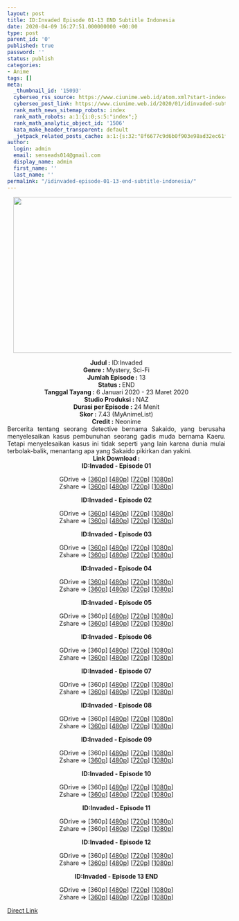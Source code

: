 ```yaml
---
layout: post
title: ID:Invaded Episode 01-13 END Subtitle Indonesia
date: 2020-04-09 16:27:51.000000000 +00:00
type: post
parent_id: '0'
published: true
password: ''
status: publish
categories:
- Anime
tags: []
meta:
  _thumbnail_id: '15093'
  cyberseo_rss_source: https://www.ciunime.web.id/atom.xml?start-index=901&max-results=150
  cyberseo_post_link: https://www.ciunime.web.id/2020/01/idinvaded-subtitle-indonesia.html
  rank_math_news_sitemap_robots: index
  rank_math_robots: a:1:{i:0;s:5:"index";}
  rank_math_analytic_object_id: '1506'
  kata_make_header_transparent: default
  _jetpack_related_posts_cache: a:1:{s:32:"8f6677c9d6b0f903e98ad32ec61f8deb";a:2:{s:7:"expires";i:1651826580;s:7:"payload";a:0:{}}}
author:
  login: admin
  email: senseads014@gmail.com
  display_name: admin
  first_name: ''
  last_name: ''
permalink: "/idinvaded-episode-01-13-end-subtitle-indonesia/"
---
```

<div class="separator" style="clear: both; text-align: center;"><a href="https://1.bp.blogspot.com/-SBT1b6o_Izk/XhR7hJMlqhI/AAAAAAAAdx4/bs4eylxjYsMXRGhC4cTCqyy-Hq4pmzg5QCLcBGAsYHQ/s1600/ID%2B-%2BInvaded.jpg" imageanchor="1" style="margin-left: 1em; margin-right: 1em;"><img border="0" data-original-height="720" data-original-width="1280" height="360" src="{{ site.baseurl }}/assets/2020/04/ID%2B-%2BInvaded.jpg" width="640" /></a></div>
<p>
<div style="text-align: center;"><b>Judul</b><b><b>&nbsp;</b>:</b>&nbsp;ID:Invaded</div>
<div style="text-align: center;"><b>Genre :</b>&nbsp;Mystery, Sci-Fi</div>
<div style="text-align: center;"><b>Jumlah Episode :</b>&nbsp;13<br /><b>Status :&nbsp;</b>END<br /><b>Tanggal Tayang :</b>&nbsp;6 Januari 2020 - 23 Maret 2020<br /><b>Studio Produksi :</b>&nbsp;NAZ<br /><b>Durasi per Episode :</b>&nbsp;24 Menit</div>
<div style="text-align: center;"><b>Skor :</b>&nbsp;7.43 (MyAnimeList)<br /><b>Credit :</b>&nbsp;Neonime</div>
<div style="text-align: center;"></div>
<div style="text-align: justify;">Bercerita tentang seorang detective bernama Sakaido, yang berusaha menyelesaikan kasus pembunuhan seorang gadis muda bernama Kaeru. Tetapi menyelesaikan kasus ini tidak seperti yang lain karena dunia mulai terbolak-balik, menantang apa yang Sakaido pikirkan dan yakini.</div>
<div style="text-align: justify;"></div>
<div style="text-align: justify;"></div>
<div style="text-align: center;"><b>Link Download :</b></div>
<div style="text-align: center;"><b>ID:Invaded&nbsp;- Episode 01</b></p>
<div style="text-align: center;">GDrive =&gt; [<a href="https://drive.google.com/uc?export=download&amp;id=1_yEhBPJzEqaIwec5pVfFpSZrsqpRqDrA" target="_blank" rel="noopener">360p</a>] [<a href="https://drive.google.com/uc?export=download&amp;id=1uu8KjXxrS19Nac7F1Qj13lATQVCJutgG" target="_blank" rel="noopener">480p</a>] [<a href="https://drive.google.com/uc?export=download&amp;id=1aSuvxpaXvX0slq5wKBPRxkqqzEy7Uw85" target="_blank" rel="noopener">720p</a>] [<a href="https://drive.google.com/uc?id=1EB0LQbxJh4cdtJLnzTKtDkbCikzDuv9p" target="_blank" rel="noopener">1080p</a>]<br />Zshare =&gt; [<a href="https://www21.zippyshare.com/v/pC3msI9O/file.html" target="_blank" rel="noopener">360p</a>] [<a href="https://www112.zippyshare.com/v/0yFqWjvR/file.html" target="_blank" rel="noopener">480p</a>] [<a href="https://www29.zippyshare.com/v/l57dHmfb/file.html" target="_blank" rel="noopener">720p</a>] [<a href="https://www4.zippyshare.com/v/5KS4696Z/file.html" target="_blank" rel="noopener">1080p</a>]</p>
<p><b>ID:Invaded&nbsp;- Episode 02</b></p>
<p>GDrive =&gt; [<a href="https://drive.google.com/uc?export=download&amp;id=12NynBJ5ACNur2HnPRJKIRKx79JIXWLsn" target="_blank" rel="noopener">360p</a>] [<a href="https://drive.google.com/uc?export=download&amp;id=18Y48wOAa1eQsQ-cQKxgR7W1D7x1Zek0n" target="_blank" rel="noopener">480p</a>] [<a href="https://drive.google.com/uc?export=download&amp;id=160tarfAYn2jyliyZrgnpGmC3cD6ajLmD" target="_blank" rel="noopener">720p</a>] [<a href="https://drive.google.com/uc?id=1_QIhj1-OyQWucGfz8hpld9h4S9yQafQs" target="_blank" rel="noopener">1080p</a>]<br />Zshare =&gt; [<a href="https://www62.zippyshare.com/v/NbslVvLQ/file.html" target="_blank" rel="noopener">360p</a>] [<a href="https://www95.zippyshare.com/v/F8GPZHfl/file.html" target="_blank" rel="noopener">480p</a>] [<a href="https://www26.zippyshare.com/v/wxIXJNMk/file.html" target="_blank" rel="noopener">720p</a>] [<a href="https://www34.zippyshare.com/v/JOOj0Jak/file.html" target="_blank" rel="noopener">1080p</a>]</p>
<p><b>ID:Invaded&nbsp;- Episode 03</b></p>
<p>GDrive =&gt; [<a href="https://drive.google.com/uc?export=download&amp;id=1Myhzv9nTZZS8GrAm_2Fy1eP_ekASQPQi" target="_blank" rel="noopener">360p</a>] [<a href="https://drive.google.com/uc?export=download&amp;id=1iYx0djPr7p3oq1spX4KtJeQD4BSsAJVa" target="_blank" rel="noopener">480p</a>] [<a href="https://drive.google.com/uc?export=download&amp;id=1sbyJosau5rd2S3nAU023HHurrUkbENFk" target="_blank" rel="noopener">720p</a>] [<a href="https://drive.google.com/uc?export=download&amp;id=1uLZGdYXYc5MQD_n813GkUyVYWDbP21F0" target="_blank" rel="noopener">1080p</a>]<br />Zshare =&gt; [<a href="https://www103.zippyshare.com/v/FF2bjE8y/file.html" target="_blank" rel="noopener">360p</a>] [<a href="https://www52.zippyshare.com/v/7vFxDRUE/file.html" target="_blank" rel="noopener">480p</a>] [<a href="https://www4.zippyshare.com/v/J3RpEtg0/file.html" target="_blank" rel="noopener">720p</a>] [<a href="https://www21.zippyshare.com/v/HX9TYip2/file.html" target="_blank" rel="noopener">1080p</a>]</p>
<p><b>ID:Invaded&nbsp;- Episode 04</b></p>
<p>GDrive =&gt; [<a href="https://drive.google.com/uc?export=download&amp;id=1wC1PBeDp5BdBGE0Z1UkxVZlLyQoBw5R4" target="_blank" rel="noopener">360p</a>] [<a href="https://drive.google.com/uc?export=download&amp;id=1Ae89U8MMpC1n39ZG4uQ7R63Ah-48_9Rm" target="_blank" rel="noopener">480p</a>] [<a href="https://drive.google.com/uc?export=download&amp;id=11KsrunnkdirRILmAjZYm9unJCtP59O92" target="_blank" rel="noopener">720p</a>] [<a href="https://drive.google.com/uc?id=1MmRUzIPd0yxqODDFqz-LcKyMVA8vNjMe" target="_blank" rel="noopener">1080p</a>]<br />Zshare =&gt; [<a href="https://www85.zippyshare.com/v/uEVOrrbA/file.html" target="_blank" rel="noopener">360p</a>] [<a href="https://www49.zippyshare.com/v/CzgJhvI3/file.html" target="_blank" rel="noopener">480p</a>] [<a href="https://www114.zippyshare.com/v/yRGB6AXY/file.html" target="_blank" rel="noopener">720p</a>] [<a href="https://www75.zippyshare.com/v/gfXjfcvT/file.html" target="_blank" rel="noopener">1080p</a>]</p>
<p><b>ID:Invaded&nbsp;- Episode 05</b></p>
<p>GDrive =&gt; [360p] [<a href="https://drive.google.com/uc?export=download&amp;id=1eHdPUimFXqW9GXSNrLsUdYIqSM4M5gWr" target="_blank" rel="noopener">480p</a>] [<a href="https://drive.google.com/uc?export=download&amp;id=1bIMznwv1StBUAehpxZhOdPGJKQJwCbgw" target="_blank" rel="noopener">720p</a>] [<a href="https://drive.google.com/uc?id=1eoQEz55Y8pe1aQxVDUqoOixpm-Uhe7Ec" target="_blank" rel="noopener">1080p</a>]<br />Zshare =&gt; [<a href="https://www29.zippyshare.com/v/dYrM3zPS/file.html" target="_blank" rel="noopener">360p</a>] [<a href="https://www100.zippyshare.com/v/40xAgkrv/file.html" target="_blank" rel="noopener">480p</a>] [<a href="https://www104.zippyshare.com/v/tKx0PP2Q/file.html" target="_blank" rel="noopener">720p</a>] [<a href="https://www85.zippyshare.com/v/RiGjxsOO/file.html" target="_blank" rel="noopener">1080p</a>]</p>
<p><b>ID:Invaded&nbsp;- Episode 06</b></p>
<p>GDrive =&gt; [360p] [<a href="https://drive.google.com/uc?id=1eK9whmjK4_p_nnslbVsKS0QtTsOh5UAw" target="_blank" rel="noopener">480p</a>] [<a href="https://drive.google.com/uc?id=1WIcPC2RJZgylgjBJtYgH7y5IIRzvfGSn" target="_blank" rel="noopener">720p</a>] [<a href="https://drive.google.com/uc?id=14Ji8948X3u8jYjbmfbDIKCqbOByQ4ZwN" target="_blank" rel="noopener">1080p</a>]<br />Zshare =&gt; [<a href="https://www95.zippyshare.com/v/R6vDuj7K/file.html" target="_blank" rel="noopener">360p</a>] [<a href="https://www108.zippyshare.com/v/ZCXVb4g5/file.html" target="_blank" rel="noopener">480p</a>] [<a href="https://www91.zippyshare.com/v/T4keKpct/file.html" target="_blank" rel="noopener">720p</a>] [<a href="https://www118.zippyshare.com/v/aIOKWShu/file.html" target="_blank" rel="noopener">1080p</a>]</p>
<p><b>ID:Invaded&nbsp;- Episode 07</b></p>
<p>GDrive =&gt; [360p] [<a href="https://drive.google.com/uc?id=1d30ZWNLf0GxTL8idt-TjeMFDWdPK2eEh" target="_blank" rel="noopener">480p</a>] [<a href="https://drive.google.com/uc?id=1MP3c3_rPh1rmmF3jFTIZIlbNSofgeBVU" target="_blank" rel="noopener">720p</a>] [<a href="https://drive.google.com/uc?id=1F3AN_4EIRAZTL2dqhbpp7zEsTZQlil5G" target="_blank" rel="noopener">1080p</a>]<br />Zshare =&gt; [<a href="https://www53.zippyshare.com/v/cuw0cLPI/file.html" target="_blank" rel="noopener">360p</a>] [<a href="https://www15.zippyshare.com/v/5vtSHiaG/file.html" target="_blank" rel="noopener">480p</a>] [<a href="https://www49.zippyshare.com/v/3HGu1tfQ/file.html" target="_blank" rel="noopener">720p</a>] [<a href="https://www45.zippyshare.com/v/lgWFtcVU/file.html" target="_blank" rel="noopener">1080p</a>]</p>
<p><b>ID:Invaded&nbsp;- Episode 08</b></p>
<p>GDrive =&gt; [360p] [<a href="https://drive.google.com/uc?id=1gGtUgEweUe2cqJadMG1cv18frJoAFZVl" target="_blank" rel="noopener">480p</a>] [<a href="https://drive.google.com/uc?id=18Fdy55MasRB2lTePcmR0mCzx6p4pS4uB" target="_blank" rel="noopener">720p</a>] [<a href="https://drive.google.com/uc?id=1zv3JZ7WoTVWnTgX30X2rlpTJIBDviCXL" target="_blank" rel="noopener">1080p</a>]<br />Zshare =&gt; [<a href="https://www64.zippyshare.com/v/7fYknf2K/file.html" target="_blank" rel="noopener">360p</a>] [<a href="https://www108.zippyshare.com/v/A9JfHrqk/file.html" target="_blank" rel="noopener">480p</a>] [<a href="https://www93.zippyshare.com/v/p3ppkwW3/file.html" target="_blank" rel="noopener">720p</a>] [<a href="https://www36.zippyshare.com/v/3GCOqRa8/file.html" target="_blank" rel="noopener">1080p</a>]</p>
<p><b>ID:Invaded&nbsp;- Episode 09</b></p>
<p>GDrive =&gt; [360p] [<a href="https://drive.google.com/uc?id=1pIhXtmjIDxM6kTpG8cX9SMTcJmQGmhRd" target="_blank" rel="noopener">480p</a>] [<a href="https://drive.google.com/uc?id=1v1w6vUnbJXiidygKukO1o8EWtWy-cOip" target="_blank" rel="noopener">720p</a>] [<a href="https://drive.google.com/uc?id=1ni_IiJ404eWEh2FMpLtD9HI3lZq1xnmm" target="_blank" rel="noopener">1080p</a>]<br />Zshare =&gt; [<a href="https://www19.zippyshare.com/v/BMjR4GnL/file.html" target="_blank" rel="noopener">360p</a>] [<a href="https://www10.zippyshare.com/v/Cdz7xwC7/file.html" target="_blank" rel="noopener">480p</a>] [<a href="https://www114.zippyshare.com/v/J9sAp7C4/file.html" target="_blank" rel="noopener">720p</a>] [<a href="https://www12.zippyshare.com/v/zlG8hbNM/file.html" target="_blank" rel="noopener">1080p</a>]</p>
<p><b>ID:Invaded&nbsp;- Episode 10</b></p>
<p>GDrive =&gt; [360p] [<a href="https://drive.google.com/uc?id=16ITYaDxSdPUu1xHe91Dir27x6qaG6BOz" target="_blank" rel="noopener">480p</a>] [<a href="https://drive.google.com/uc?id=1NA6ziVgwhYw_WiDBUv9OWSiu8jjYp68C" target="_blank" rel="noopener">720p</a>] [<a href="https://drive.google.com/uc?id=11BHvCdJFTUHs_JZqr5RZ0GyDBzSDOcKG" target="_blank" rel="noopener">1080p</a>]<br />Zshare =&gt; [<a href="https://www26.zippyshare.com/v/1EVKAR4I/file.html" target="_blank" rel="noopener">360p</a>] [<a href="https://www50.zippyshare.com/v/yhf4Jmdt/file.html" target="_blank" rel="noopener">480p</a>] [<a href="https://www65.zippyshare.com/v/oYfk4nv6/file.html" target="_blank" rel="noopener">720p</a>] [<a href="https://www72.zippyshare.com/v/DVNyFj1S/file.html" target="_blank" rel="noopener">1080p</a>]</p>
<p><b>ID:Invaded&nbsp;- Episode 11</b></p>
<p>GDrive =&gt; [360p] [<a href="https://drive.google.com/uc?export=download&amp;id=1MOPXLOPR1QXLobPR1rAIEnoPRKiGZoXM" target="_blank" rel="noopener">480p</a>] [<a href="https://drive.google.com/uc?export=download&amp;id=1VFstp8VdCR7Eb9hVxhp3p7o7EvthX-pT" target="_blank" rel="noopener">720p</a>] [<a href="https://drive.google.com/uc?id=1LjxscnU0TgO0PhMyvtmUopYNDC4gFsyd" target="_blank" rel="noopener">1080p</a>]<br />Zshare =&gt; [360p] [<a href="https://www7.zippyshare.com/v/dqBCR9Aw/file.html" target="_blank" rel="noopener">480p</a>] [<a href="https://www83.zippyshare.com/v/4wiaWdza/file.html" target="_blank" rel="noopener">720p</a>] [<a href="https://www86.zippyshare.com/v/8oBwCU8b/file.html" target="_blank" rel="noopener">1080p</a>]</p>
<p><b>ID:Invaded&nbsp;- Episode 12</b></p>
<p>GDrive =&gt; [360p] [<a href="https://drive.google.com/uc?export=download&amp;id=1pUHaYG5IH78fKyWC2ZhjTFeOKadX-GRn" target="_blank" rel="noopener">480p</a>] [<a href="https://drive.google.com/uc?export=download&amp;id=1pUHaYG5IH78fKyWC2ZhjTFeOKadX-GRn" target="_blank" rel="noopener">720p</a>] [<a href="https://drive.google.com/uc?id=1X9wHurT6d_9qbS670cL-wW2Bd4xJ_bJ4" target="_blank" rel="noopener">1080p</a>]<br />Zshare =&gt; [<a href="https://www23.zippyshare.com/v/1NGsXuMe/file.html" target="_blank" rel="noopener">360p</a>] [<a href="https://www109.zippyshare.com/v/Q7qTEvdv/file.html" target="_blank" rel="noopener">480p</a>] [<a href="https://www31.zippyshare.com/v/Wa3rDcmE/file.html" target="_blank" rel="noopener">720p</a>] [<a href="https://www57.zippyshare.com/v/PCyjFePi/file.html" target="_blank" rel="noopener">1080p</a>]</p>
<p><b>ID:Invaded&nbsp;- Episode 13 END</b></p>
<p>GDrive =&gt; [360p] [<a href="https://drive.google.com/uc?export=download&amp;id=14mrCx5slrYEpv7JFUMaAcKCAxkHa7-JS" target="_blank" rel="noopener">480p</a>] [<a href="https://drive.google.com/uc?export=download&amp;id=1j09zw3--4FENndqYj_JulRKffbNL3T20" target="_blank" rel="noopener">720p</a>] [<a href="https://drive.google.com/uc?id=1M28uFhOpaJeaa5FXOdxFlr9NsJiMl14-" target="_blank" rel="noopener">1080p</a>]<br />Zshare =&gt; [<a href="https://www18.zippyshare.com/v/YxTQvzOe/file.html" target="_blank" rel="noopener">360p</a>] [<a href="https://www1.zippyshare.com/v/L5W9w7VC/file.html" target="_blank" rel="noopener">480p</a>] [<a href="https://www6.zippyshare.com/v/URfgiRav/file.html" target="_blank" rel="noopener">720p</a>] [<a href="https://www25.zippyshare.com/v/UnpwLi7l/file.html" target="_blank" rel="noopener">1080p</a>]</div>
</div>
<link rel="stylesheet" href="https://cdnjs.cloudflare.com/ajax/libs/font-awesome/4.7.0/css/font-awesome.min.css" />
<div class="divbtn"> <a href="https://handymansurrender.com/fihup8buzv?key=94550f7ce39444073321dde3b8782f97" class="btn"><i class="fa fa-download"></i> Direct Link</a> </div>
